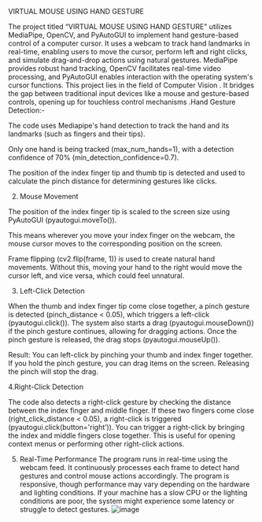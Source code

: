 VIRTUAL MOUSE USING HAND GESTURE

The project titled “VIRTUAL MOUSE USING HAND GESTURE" utilizes MediaPipe, OpenCV, and PyAutoGUI to implement hand gesture-based control of a computer cursor. It uses a webcam to track hand landmarks in real-time, enabling users to move the cursor, perform left and right clicks, and simulate drag-and-drop actions using natural gestures. MediaPipe provides robust hand tracking, OpenCV facilitates real-time video processing, and PyAutoGUI enables interaction with the operating system's cursor functions. 
This project lies in the field of Computer Vision . It bridges the gap between traditional input devices like a mouse and gesture-based controls, opening up  for  touchless control mechanisms 
.Hand Gesture Detection:-

The code uses Mediapipe's hand detection to track the hand and its landmarks (such as fingers and their tips).

Only one hand is being tracked (max_num_hands=1), with a detection confidence of 70% (min_detection_confidence=0.7).

The position of the index finger tip and thumb tip is detected and used to calculate the pinch distance for determining gestures like clicks.

2. Mouse Movement

The position of the index finger tip is scaled to the screen size using PyAutoGUI (pyautogui.moveTo()).

This means wherever you move your index finger on the webcam, the mouse cursor moves to the corresponding position on the screen.

Frame flipping (cv2.flip(frame, 1)) is used to create natural hand movements. Without this, moving your hand to the right would move the cursor left, and vice versa, which could feel unnatural.


3. Left-Click Detection

When the thumb and index finger tip come close together, a pinch gesture is detected (pinch_distance < 0.05), which
 triggers a left-click (pyautogui.click()).
The system also starts a drag (pyautogui.mouseDown()) if the pinch gesture continues, allowing for dragging actions.
Once the pinch gesture is released, the drag stops (pyautogui.mouseUp()).

Result:
You can left-click by pinching your thumb and index finger together.
If you hold the pinch gesture, you can drag items on the screen. Releasing the pinch will stop the drag.



4.Right-Click Detection

The code also detects a right-click gesture by checking the distance between the index finger and middle finger.
If these two fingers come close (right_click_distance < 0.05), a right-click is triggered (pyautogui.click(button='right’)).
You can trigger a right-click by bringing the index and middle fingers close together. This is useful for opening context
 menus or performing other right-click actions.






5. Real-Time Performance
The program runs in real-time using the webcam feed. It continuously processes each frame to detect hand gestures and
  control mouse actions accordingly.
The program is responsive, though performance may vary depending on the hardware and lighting conditions.
 If your machine has a slow CPU or the lighting conditions are poor, the system might experience some latency or struggle to detect gestures.
![image](https://github.com/user-attachments/assets/5f74c567-5b59-4592-8919-43b4fdf01122)

